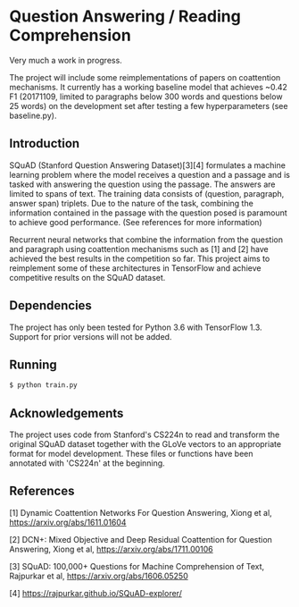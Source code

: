 Question Answering / Reading Comprehension
==========================================

Very much a work in progress.

The project will include some reimplementations of papers on coattention mechanisms. It currently has a working baseline model that achieves ~0.42 F1 (20171109, limited to paragraphs below 300 words and questions below 25 words) on the development set after testing a few hyperparameters (see baseline.py).

## Introduction

SQuAD (Stanford Question Answering Dataset)[3][4] formulates a machine learning problem where the model receives a question and a passage and is tasked with answering the question using the passage. The answers are limited to spans of text. The training data consists of (question, paragraph, answer span) triplets. Due to the nature of the task, combining the information contained in the passage with the question posed is paramount to achieve good performance. (See references for more information)

Recurrent neural networks that combine the information from the question and paragraph using coattention mechanisms such as [1] and [2] have achieved the best results in the competition so far. This project aims to reimplement some of these architectures in TensorFlow and achieve competitive results on the SQuAD dataset.

## Dependencies

The project has only been tested for Python 3.6 with TensorFlow 1.3. Support for prior versions will not be added.

## Running

``` sh
$ python train.py
```

## Acknowledgements

The project uses code from Stanford's CS224n to read and transform the original SQuAD dataset together with the GLoVe vectors to an appropriate format for model development. These files or functions have been annotated with 'CS224n' at the beginning.

## References

[1] Dynamic Coattention Networks For Question Answering, Xiong et al, https://arxiv.org/abs/1611.01604

[2] DCN+: Mixed Objective and Deep Residual Coattention for Question Answering, Xiong et al, https://arxiv.org/abs/1711.00106

[3] SQuAD: 100,000+ Questions for Machine Comprehension of Text, Rajpurkar et al, https://arxiv.org/abs/1606.05250

[4] https://rajpurkar.github.io/SQuAD-explorer/
